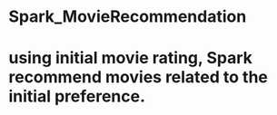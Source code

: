 # Spark_MovieRecommendation
# using initial movie rating, Spark recommend movies related to the initial preference.
